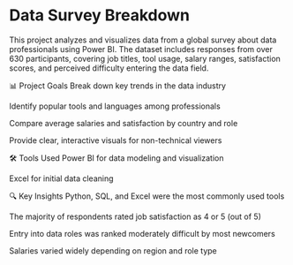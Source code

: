 # Data Survey Breakdown
This project analyzes and visualizes data from a global survey about data professionals using Power BI. The dataset includes responses from over 630 participants, covering job titles, tool usage, salary ranges, satisfaction scores, and perceived difficulty entering the data field.

📊 Project Goals
Break down key trends in the data industry

Identify popular tools and languages among professionals

Compare average salaries and satisfaction by country and role

Provide clear, interactive visuals for non-technical viewers

🛠 Tools Used
Power BI for data modeling and visualization

Excel for initial data cleaning

🔍 Key Insights
Python, SQL, and Excel were the most commonly used tools

The majority of respondents rated job satisfaction as 4 or 5 (out of 5)

Entry into data roles was ranked moderately difficult by most newcomers

Salaries varied widely depending on region and role type

